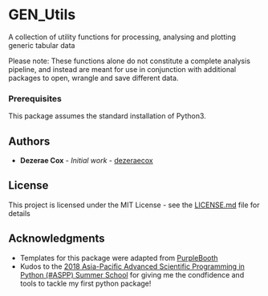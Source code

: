 # GEN_Utils

A collection of utility functions for processing, analysing and plotting generic tabular data

Please note: These functions alone do not constitute a complete analysis pipeline, and instead are meant for use in conjunction with additional packages to open, wrangle and save different data.

<!-- ## Getting Started

__These instructions will get you a copy of the project up and running on your local machine for development and testing purposes. See deployment for notes on how to deploy the project on a live system.__ -->

### Prerequisites

This package assumes the standard installation of Python3.

<!--
### Installing

??

## Running the tests

?? -->


<!-- ## Contributing

Please read [CONTRIBUTING.md](https://gist.github.com/PurpleBooth/b24679402957c63ec426) for details on our code of conduct, and the process for submitting pull requests to us. -->


## Authors

* **Dezerae Cox** - *Initial work* - [dezeraecox](https://github.com/dezeraecox)


## License

This project is licensed under the MIT License - see the [LICENSE.md](LICENSE.md) file for details

## Acknowledgments

* Templates for this package were adapted from [PurpleBooth](https://github.com/PurpleBooth)
* Kudos to the [2018 Asia-Pacific Advanced Scientific Programming in Python (#ASPP) Summer School](https://www.melbournebioinformatics.org.au/aspp-asia-pacific/) for giving me the condfidence and tools to tackle my first python package!
